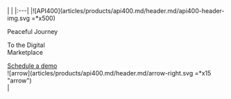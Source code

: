 <div class="api400-section2 productnew-header" markdown="1">
<div class="api400-section2-content" markdown="1">
|   |
|:---|
|![API400](articles/products/api400.md/header.md/api400-header-img.svg =*x500) <div class="api400-text-container"><p class="blue-text header" id="peace">Peaceful Journey</p>  <p class="white-text header"> To the Digital <br> Marketplace</p>  <div class="api400-schedule-button button"><a href="/company/product-inquiries">Schedule a demo</a> <div class="arrow-container">![arrow](articles/products/api400.md/header.md/arrow-right.svg =*x15 "arrow")</div></div></div>|
</div>
</div>